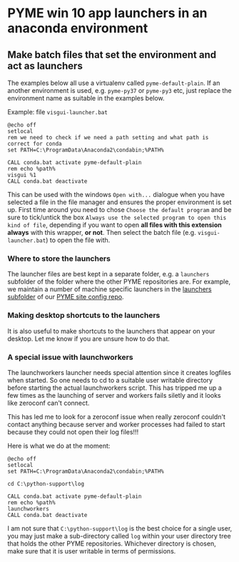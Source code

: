 # PYME win 10 app launchers in an anaconda environment

## Make batch files that set the environment and act as launchers

The examples below all use a virtualenv called `pyme-default-plain`. If an another environment is used, e.g. `pyme-py37` or `pyme-py3` etc, just replace the environment name as suitable in the examples below.

Example: file ```visgui-launcher.bat```

    @echo off
    setlocal
    rem we need to check if we need a path setting and what path is correct for conda
    set PATH=C:\ProgramData\Anaconda2\condabin;%PATH%
    
    CALL conda.bat activate pyme-default-plain
    rem echo %path%
    visgui %1
    CALL conda.bat deactivate

This can be used with the windows ```Open with...``` dialogue when you have selected a file in the file manager and ensures the proper environment is set up. First time around you need to chose ```Choose the default program``` and be sure to tick/untick the box ```Always use the selected program to open this kind of file```, depending if you want to open **all files with this extension always** with this wrapper, **or not**. Then select the batch file (e.g. ```visgui-launcher.bat```) to open the file with.

### Where to store the launchers

The launcher files are best kept in a separate folder, e.g. a ```launchers``` subfolder of the folder where the other PYME repositories are. For example, we maintain a number of machine specific launchers in the [launchers subfolder](https://github.com/csoeller/PYME-exeter-siteconfig/tree/master/launchers) of our [PYME site config repo](https://github.com/csoeller/PYME-exeter-siteconfig).

### Making desktop shortcuts to the launchers

It is also useful to make shortcuts to the launchers that appear on your desktop. Let me know if you are unsure how to do that.

### A special issue with launchworkers

The launchworkers launcher needs special attention since it creates logfiles when started. So one needs to cd to a suitable user writable directory before starting the actual launchworkers script. This has tripped me up a few times as the launching of server and workers fails siletly and it looks like zeroconf can't connect.

This has led me to look for a zeroconf issue when really zeroconf couldn't contact anything because server and worker processes had failed to start because they could not open their log files!!!

Here is what we do at the moment:

    @echo off
    setlocal
    set PATH=C:\ProgramData\Anaconda2\condabin;%PATH%
    
    cd C:\python-support\log
    
    CALL conda.bat activate pyme-default-plain
    rem echo %path%
    launchworkers
    CALL conda.bat deactivate

I am not sure that ```C:\python-support\log``` is the best choice for a single user, you may just make a sub-directory called ```log``` within your user directory tree that holds the other PYME repositories. Whichever directory is chosen, make sure that it is user writable in terms of permissions.
